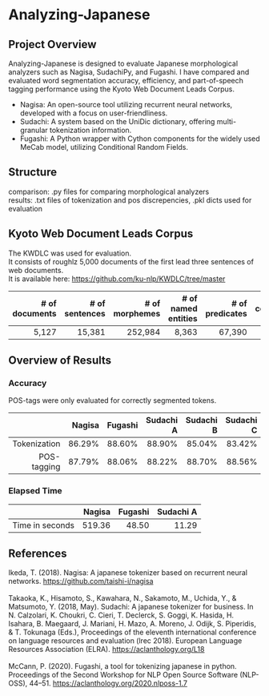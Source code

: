 # Analyzing-Japanese 

## Project Overview
Analyzing-Japanese is designed to evaluate Japanese morphological analyzers such as Nagisa, SudachiPy, and Fugashi. I have compared and evaluated word segmentation accuracy, efficiency, and part-of-speech tagging performance using the Kyoto Web Document Leads Corpus. <br />

- Nagisa: An open-source tool utilizing recurrent neural networks, developed with a focus on user-friendliness.<br />
- Sudachi: A system based on the UniDic dictionary, offering multi-granular tokenization information. <br />
- Fugashi: A Python wrapper with Cython components for the widely used MeCab model, utilizing Conditional Random Fields.

## Structure
comparison: .py files for comparing morphological analyzers <br />
results: .txt files of tokenization and pos discrepencies, .pkl dicts used for evaluation

## Kyoto Web Document Leads Corpus
The KWDLC was used for evaluation.<br />
It consists of roughlz 5,000 documents of the first lead three sentences of web documents. <br />
It is available here: https://github.com/ku-nlp/KWDLC/tree/master

| # of documents | # of sentences | # of morphemes | # of named entities | # of predicates | # of coreferring mentions |
|---------------:|---------------:|---------------:|--------------------:|----------------:|--------------------------:|
|          5,127 |         15,381 |        252,984 |               8,363 |          67,390 |                    20,794 |

## Overview of Results

### Accuracy
POS-tags were only evaluated for correctly segmented tokens.

|              | Nagisa         | Fugashi | Sudachi A | Sudachi B | Sudachi C |
|-------------:|---------------:|--------:|----------:|----------:|----------:|
| Tokenization |       86.29%   |  88.60% |   88.90% |    85.04% |    83.42% |
| POS-tagging  |         87.79% |  88.06% |   88.22% |    88.70% |    88.56% |

### Elapsed Time
|                 | Nagisa         | Fugashi | Sudachi A | 
|----------------:|---------------:|--------:|----------:|
| Time in seconds |      519.36    |  48.50  |   11.29   |    

## References
Ikeda, T. (2018). Nagisa: A japanese tokenizer based on recurrent neural networks. https://github.com/taishi-i/nagisa<br /><br />
Takaoka, K., Hisamoto, S., Kawahara, N., Sakamoto, M., Uchida, Y., & Matsumoto, Y. (2018, May). Sudachi: A japanese tokenizer for business. In N. Calzolari, K. Choukri, C. Cieri, T. Declerck, S. Goggi, K. Hasida, H. Isahara, B. Maegaard, J. Mariani, H. Mazo, A. Moreno, J. Odijk, S. Piperidis, & T. Tokunaga (Eds.), Proceedings of the eleventh international conference on language resources and evaluation (lrec 2018). European Language Resources Association (ELRA). https://aclanthology.org/L18 <br /><br />
McCann, P. (2020). Fugashi, a tool for tokenizing japanese in python. Proceedings of the Second Workshop for NLP Open Source Software (NLP-OSS), 44–51. https://aclanthology.org/2020.nlposs-1.7
